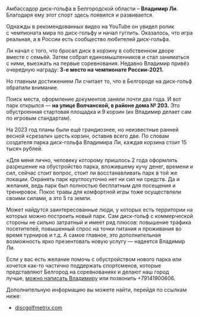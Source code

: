 Амбассадор диск-гольфа в Белгородской области – **Владимир Ли**. Благодаря ему этот спорт здесь появился и развивается.

Однажды в рекомендованных видео на YouTube он увидел ролик с чемпионата мира по диск-гольфу и начал гуглить. Оказалось, что игра реальная, а в России есть сообщество любителей диск-гольфа.

Ли начал с того, что бросал диск в корзину в собственном дворе вместе с семьёй. Затем собрал единомышленников и стал заниматься с ними, выезжать на первые соревнования. Недавно Владимир привёз очередную награду: **3-е место на чемпионате России-2021.**

Но главным достижением Ли считает то, что в Белгороде на диск-гольф обратили внимание.

Поиск места, оформление документов заняли почти два года. И вот парк открылся — **на улице Волчанской, в районе дома № 203.** Это обустроенная стартовая площадка и 9 корзин (их Владимир делает сам по игровым стандартам).

На 2023 год планы были ещё грандиознее, но неизвестные ранней весной «срезали» шесть корзин, оставив всего две. По словам создателя парка диск-гольфа Владимира Ли, каждая корзина стоит 15 тысяч рублей. 

«Для меня лично, человеку которому пришлось 2 года оформлять разрешение на обустройство парка, вложившему кучу денег, времени и сил, сейчас стоит вопрос, стоит ли восстанавливать парк в той же локации. Охранять парк круглосуточно нет ни сил ни средств. Да и желания, ведь парк был полностью бесплатным для посещения и тренировок. Покос травы для комфортной игры тоже осуществляли своими силами, а это 5 га земли.

Может найдутся заинтересованные люди, у которых есть территории на которых можно построить новый парк. Сам диск-гольф с коммерческой стороны не сильно затратный и имеет ряд плюсов: повышение трафика посетителей, повышенный спрос на точки питания и проживания во время турниров и т.д. А самое главное, это дополнительная возможность ярко презентовать новую услугу — надеется Владимир Ли.

Если у вас есть желание помочь с обустройством нового парка или хочется как-то частично поддержать спортсменов, которые представляют Белгород на соревнованиях и делают наш город лучше, [можно написать Владимиру](https://t.me/Vladimirli1) или позвонить +79141900606.

Дополнительную информацию вы можете найти, перейдя по ссылкам ниже:
- [discgolfmetrix.com](https://discgolfmetrix.com/course/24435)
